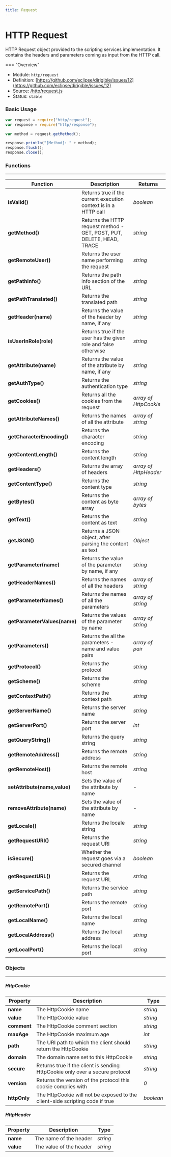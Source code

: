 ```yaml
---
title: Request
---
```


HTTP Request
===


HTTP Request object provided to the scripting services implementation. It contains the headers and parameters coming as input from the HTTP call.

=== "Overview"
- Module: `http/request`
- Definition: [https://github.com/eclipse/dirigible/issues/12](https://github.com/eclipse/dirigible/issues/12)
- Source: [/http/request.js](https://github.com/eclipse/dirigible/blob/master/components/api-http/src/main/resources/META-INF/dirigible/http/request.js)
- Status: `stable`


### Basic Usage

```javascript
var request = require("http/request");
var response = require("http/response");

var method = request.getMethod();

response.println("[Method]: " + method);
response.flush();
response.close();
```

### Functions

---

Function     | Description | Returns
------------ | ----------- | --------
**isValid()**   | Returns true if the current execution context is in a HTTP call | *boolean*
**getMethod()**   | Returns the HTTP request method - GET, POST, PUT, DELETE, HEAD, TRACE | *string*
**getRemoteUser()**   | Returns the user name performing the request | *string*
**getPathInfo()**   | Returns the path info section of the URL | *string*
**getPathTranslated()**   | Returns the translated path | *string*
**getHeader(name)**   | Returns the value of the header by name, if any | *string*
**isUserInRole(role)**   | Returns true if the user has the given role and false otherwise | *string*
**getAttribute(name)**   | Returns the value of the attribute by name, if any | *string*
**getAuthType()**   | Returns the authentication type | *string*
**getCookies()**   | Returns all the cookies from the request | *array of HttpCookie*
**getAttributeNames()**   | Returns the names of all the attribute | *array of string*
**getCharacterEncoding()**   | Returns the character encoding | *string*
**getContentLength()**   | Returns the content length | *string*
**getHeaders()**   | Returns the array of headers | *array of HttpHeader*
**getContentType()**   | Returns the content type | *string*
**getBytes()**   | Returns the content as byte array | *array of bytes*
**getText()**   | Returns the content as text | *string*
**getJSON()**   | Returns a JSON object, after parsing the content as text | *Object*
**getParameter(name)**   | Returns the value of the parameter by name, if any | *string*
**getHeaderNames()**   | Returns the names of all the headers | *array of string*
**getParameterNames()**   | Returns the names of all the parameters | *array of string*
**getParameterValues(name)**   | Returns the values of the parameter by name | *array of string*
**getParameters()**   | Returns the all the parameters - name and value pairs | *array of pair*
**getProtocol()**   | Returns the protocol | *string*
**getScheme()**   | Returns the scheme | *string*
**getContextPath()**   | Returns the context path | *string*
**getServerName()**   | Returns the server name | *string*
**getServerPort()**   | Returns the server port | *int*
**getQueryString()**   | Returns the query string | *string*
**getRemoteAddress()**   | Returns the remote address | *string*
**getRemoteHost()**   | Returns the remote host | *string*
**setAttribute(name,value)**   | Sets the value of the attribute by name | -
**removeAttribute(name)**   | Sets the value of the attribute by name | -
**getLocale()**   | Returns the locale string | *string*
**getRequestURI()**   | Returns the request URI | *string*
**isSecure()**   | Whether the request goes via a secured channel | *boolean*
**getRequestURL()**   | Returns the request URL | *string*
**getServicePath()**   | Returns the service path | *string*
**getRemotePort()**   | Returns the remote port | *string*
**getLocalName()**   | Returns the local name | *string*
**getLocalAddress()**   | Returns the local address | *string*
**getLocalPort()**   | Returns the local port | *string*


### Objects

---

##### HttpCookie


Property     | Description | Type
------------ | ----------- | --------
**name**   | The HttpCookie name | *string*
**value**   | The HttpCookie value | *string*
**comment**   | The HttpCookie comment section | *string*
**maxAge**   | The HttpCookie maximum age | *int*
**path**   | The URI path to which the client should return the HttpCookie | *string*
**domain**   | The domain name set to this HttpCookie | *string*
**secure**   | Returns true if the client is sending HttpCookie only over a secure protocol | *string*
**version**   | Returns the version of the protocol this cookie complies with | *0*
**httpOnly**   | The HttpCookie will not be exposed to the client-side scripting code if true | *boolean*



##### HttpHeader


Property     | Description | Type
------------ | ----------- | --------
**name**   | The name of the header | *string*
**value**   | The value of the header | *string*
